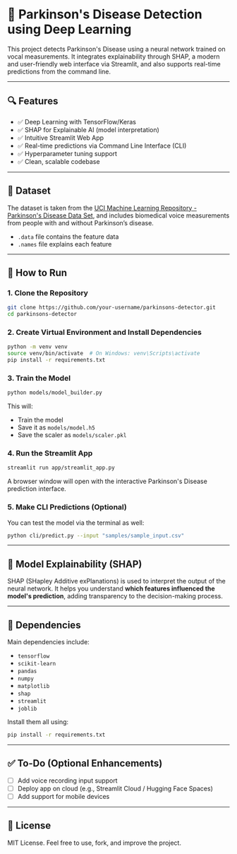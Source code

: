 # 🧠 Parkinson's Disease Detection using Deep Learning

This project detects Parkinson's Disease using a neural network trained on vocal measurements. It integrates explainability through SHAP, a modern and user-friendly web interface via Streamlit, and also supports real-time predictions from the command line.

---

## 🔍 Features

* ✅ Deep Learning with TensorFlow/Keras
* ✅ SHAP for Explainable AI (model interpretation)
* ✅ Intuitive Streamlit Web App
* ✅ Real-time predictions via Command Line Interface (CLI)
* ✅ Hyperparameter tuning support
* ✅ Clean, scalable codebase

---

## 📁 Dataset

The dataset is taken from the [UCI Machine Learning Repository - Parkinson's Disease Data Set](https://archive.ics.uci.edu/ml/datasets/parkinsons), and includes biomedical voice measurements from people with and without Parkinson’s disease.

* `.data` file contains the feature data
* `.names` file explains each feature

---

## 🚀 How to Run

### 1. Clone the Repository

```bash
git clone https://github.com/your-username/parkinsons-detector.git
cd parkinsons-detector
```

### 2. Create Virtual Environment and Install Dependencies

```bash
python -m venv venv
source venv/bin/activate  # On Windows: venv\Scripts\activate
pip install -r requirements.txt
```

### 3. Train the Model

```bash
python models/model_builder.py
```

This will:

* Train the model
* Save it as `models/model.h5`
* Save the scaler as `models/scaler.pkl`

### 4. Run the Streamlit App

```bash
streamlit run app/streamlit_app.py
```

A browser window will open with the interactive Parkinson's Disease prediction interface.

### 5. Make CLI Predictions (Optional)

You can test the model via the terminal as well:

```bash
python cli/predict.py --input "samples/sample_input.csv"
```

---

## 🧠 Model Explainability (SHAP)

SHAP (SHapley Additive exPlanations) is used to interpret the output of the neural network. It helps you understand **which features influenced the model's prediction**, adding transparency to the decision-making process.

---

## 📌 Dependencies

Main dependencies include:

* `tensorflow`
* `scikit-learn`
* `pandas`
* `numpy`
* `matplotlib`
* `shap`
* `streamlit`
* `joblib`

Install them all using:

```bash
pip install -r requirements.txt
```

---

## ✅ To-Do (Optional Enhancements)

* [ ] Add voice recording input support
* [ ] Deploy app on cloud (e.g., Streamlit Cloud / Hugging Face Spaces)
* [ ] Add support for mobile devices

---

## 📃 License

MIT License.
Feel free to use, fork, and improve the project.

